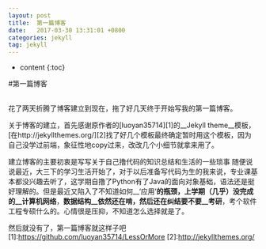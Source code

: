 ```yaml
---
layout: post
title:  第一篇博客
date:   2017-03-30 13:31:01 +0800
categories: jekyll
tag: jekyll
---
```


* content
{:toc}



#第一篇博客
##
花了两天折腾了博客建立到现在，拖了好几天终于开始写我的第一篇博客。<br>


关于博客的建立，首先感谢原作者的[luoyan35714][1]的__Jekyll theme__模板，[在http://jekyllthemes.org/][2]找了好几个模板最终确定暂时用这个模板，因为自己没学过前端，象征性地copy过来，改改几个小细节就拿来用了。


建立博客的主要初衷是写写关于自己撸代码的知识总结和生活的一些琐事
随便说说最近，大三下的学习生活开始了，对于以后准备写代码为生的我来说，专业课基本都没兴趣去听了，这学期自撸了Python有了Java的面向对象基础，语法还是挺好理解的。但是最近又陷入了不知道如何__‘应用’__的瓶颈，上学期（几乎）没完成的__计算机网络__，__数据结构__依然还在啃，然后还在纠结要不要__考研__，考个软件工程专硕什么的。心情很是压抑，不知道怎么选择就是了。

然后就没有了，第一篇博客就这样子吧
[1]:https://github.com/luoyan35714/LessOrMore
[2]:http://jekyllthemes.org/
